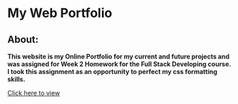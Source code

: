 # My Web Portfolio

## About:

**This website is my Online Portfolio for my current and future projects and was assigned for Week 2 Homework for the Full Stack Developing course. I took this assignment as an opportunity to perfect my css formatting skills.**

[Click here to view](https://oalhadheri.github.io/My_Portfolio/index.html)
